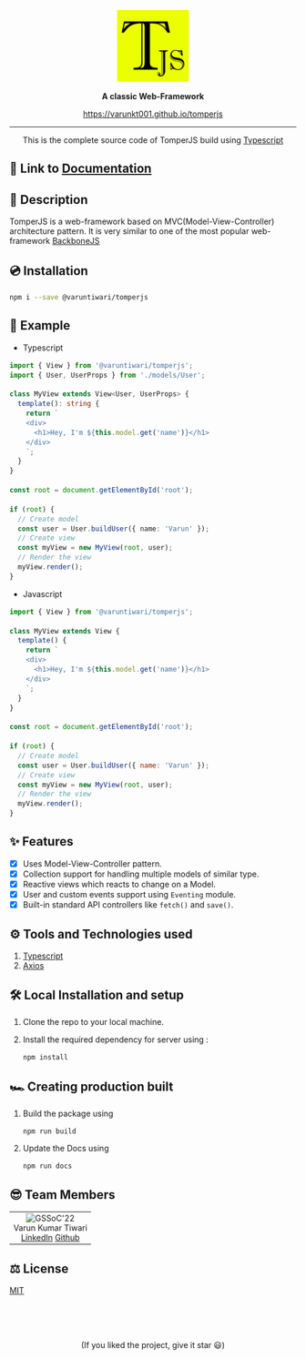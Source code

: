 <p align='center'>
<img src='./assets/logo.svg'  width='25%'>
</p>
<p align='center'>
<b>A classic Web-Framework</b>
</p>
<p align='center'>
<a href='https://varunkt001.github.io/tomperjs/' target='_blank'>https://varunkt001.github.io/tomperjs</a>
</p>

---

<p align='center'>
This is the complete source code of TomperJS build using <a href="https://www.typescriptlang.org/">Typescript</a>
</p>

## 📄 Link to [Documentation](https://varunkt001.github.io/tomperjs/modules.html)

## 🧾 Description

TomperJS is a web-framework based on MVC(Model-View-Controller) architecture pattern. It is very similar to one of the most popular web-framework [BackboneJS](https://backbonejs.org/)

## 💿 Installation

```sh
npm i --save @varuntiwari/tomperjs
```

## 🏁 Example

- Typescript

```ts
import { View } from '@varuntiwari/tomperjs';
import { User, UserProps } from './models/User';

class MyView extends View<User, UserProps> {
  template(): string {
    return `
    <div>
      <h1>Hey, I'm ${this.model.get('name')}</h1>
    </div>
    `;
  }
}

const root = document.getElementById('root');

if (root) {
  // Create model
  const user = User.buildUser({ name: 'Varun' });
  // Create view
  const myView = new MyView(root, user);
  // Render the view
  myView.render();
}
```

- Javascript

```js
import { View } from '@varuntiwari/tomperjs';

class MyView extends View {
  template() {
    return `
    <div>
      <h1>Hey, I'm ${this.model.get('name')}</h1>
    </div>
    `;
  }
}

const root = document.getElementById('root');

if (root) {
  // Create model
  const user = User.buildUser({ name: 'Varun' });
  // Create view
  const myView = new MyView(root, user);
  // Render the view
  myView.render();
}
```

## ✨ Features

- [x] Uses Model-View-Controller pattern.
- [x] Collection support for handling multiple models of similar type.
- [x] Reactive views which reacts to change on a Model.
- [x] User and custom events support using `Eventing` module.
- [x] Built-in standard API controllers like `fetch()` and `save()`.

## ⚙ Tools and Technologies used

1. [Typescript](https://www.typescriptlang.org/)
2. [Axios]()

## 🛠 Local Installation and setup

1. Clone the repo to your local machine.
2. Install the required dependency for server using :

   ```javascript
   npm install
   ```

## 🏎 Creating production built

1. Build the package using

   ```javascript
   npm run build
   ```

2. Update the Docs using

   ```javascript
   npm run docs
   ```

## 😎 Team Members

<table>
  <tr>
    <td align="center">
      <img src="https://avatars.githubusercontent.com/u/83509023?v=4" width="150px" alt="GSSoC'22" />
      <br/>
      Varun Kumar Tiwari
      <br/>
      <a href="https://www.linkedin.com/in/varun-tiwari-454591178/">LinkedIn</a>
      <a href="https://github.com/varunKT001">Github</a>
    </td> 
  </tr>
</table>

## ⚖ License

[MIT](./LICENSE.md)

<br>
<br>
<br>

<p align='center'>
(If you liked the project, give it star 😃)
</p>
